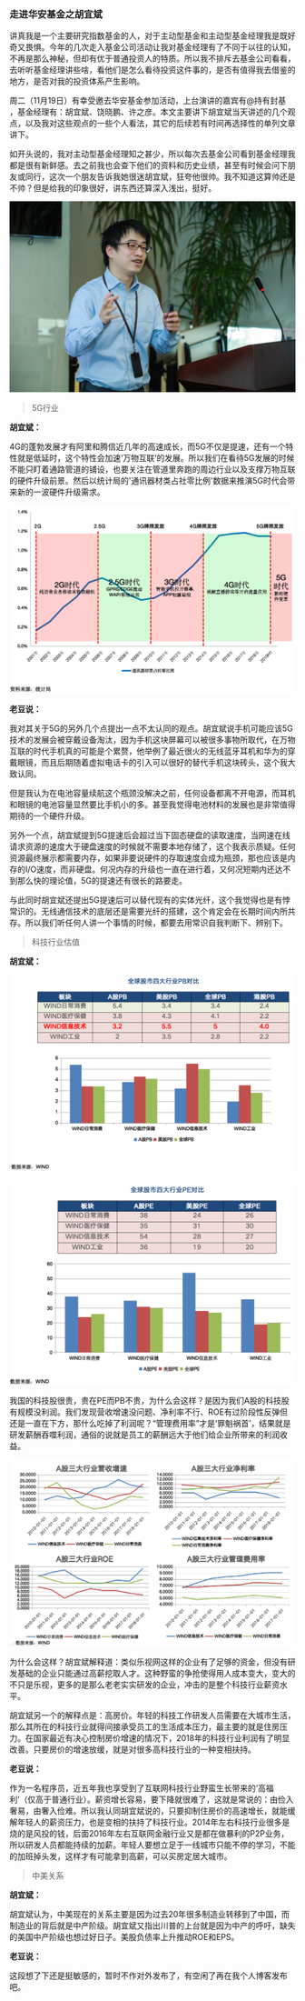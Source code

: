 ### 走进华安基金之胡宜斌

讲真我是一个主要研究指数基金的人，对于主动型基金和主动型基金经理我是既好奇又畏惧。今年的几次走入基金公司活动让我对基金经理有了不同于以往的认知，不再是那么神秘，但却有优于普通投资人的特质。所以我不排斥去基金公司看看，去听听基金经理讲些啥，看他们是怎么看待投资这件事的，是否有值得我去借鉴的地方，是否对我的投资体系产生影响。

周二（11月19日）有幸受邀去华安基金参加活动，上台演讲的嘉宾有@持有封基 ，基金经理有：胡宜斌、饶晓鹏、许之彦。本文主要讲下胡宜斌当天讲述的几个观点，以及我对这些观点的一些个人看法，其它的后续若有时间再选择性的单列文章讲下。

如开头说的，我对主动型基金经理知之甚少，所以每次去基金公司看到基金经理我都是很有新鲜感。去之前我也会查下他们的资料和历史业绩，甚至有时候会问下朋友或同行，这次一个朋友告诉我她很迷胡宜斌，狂夸他很帅。我不知道这算帅还是不帅？但是给我的印象很好，讲东西还算深入浅出，挺好。

![胡宜斌](../img/visit-hafund-hyb-1.jpg)

> 5G行业

**胡宜斌：**

4G的蓬勃发展才有阿里和腾信近几年的高速成长，而5G不仅是提速，还有一个特性就是低延时，这个特性会加速‘万物互联’的发展。所以我们在看待5G发展的时候不能只盯着通路管道的铺设，也要关注在管道里奔跑的周边行业以及支撑万物互联的硬件升级前景。然后以统计局的'通讯器材类占社零比例'数据来推演5G时代会带来新的一波硬件升级需求。

![社零比例数据](../img/visit-hafund-hyb-2.png)

**老豆说：**

我对其关于5G的另外几个点提出一点不太认同的观点。胡宜斌说手机可能应该5G技术的发展会被穿戴设备淘汰，因为手机这块屏幕可以被很多事物所取代，在万物互联的时代手机真的可能是个累赘，他举例了最近很火的无线蓝牙耳机和华为的穿戴眼镜，而且后期随着虚拟电话卡的引入可以很好的替代手机这块砖头，这个我大致认同。

但是我认为在电池容量续航这个瓶颈没解决之前，任何设备都离不开电源，而耳机和眼镜的电池容量显然要比手机小的多。甚至我觉得电池材料的发展也是非常值得期待的一个硬件升级。

另外一个点，胡宜斌提到5G提速后会超过当下固态硬盘的读取速度，当网速在线请求资源的速度大于硬盘速度的时候就不需要本地存储了，这个我表示质疑。任何资源最终展示都需要内存，如果非要说硬件的存取速度会成为瓶颈，那也应该是内存的I/O速度，而非硬盘。何况内存的升级也一直在进行着，又何况短期内还达不到那么快的理论值，5G的提速还有很长的路要走。

与此同时胡宜斌还提出5G提速后可以替代现有的实体光纤，这个我觉得也是有悖常识的。无线通信技术的底层还是需要光纤的搭建，这个肯定会在长期时间内所共存。所以我们听任何人讲一个事情的时候，都要去用常识自我判断下、辨别下。

> 科技行业估值

**胡宜斌：**

![科技股PB](../img/visit-hafund-hyb-3.png)

![科技股PE](../img/visit-hafund-hyb-4.png)

我国的科技股很贵，贵在PE而PB不贵，为什么会这样？是因为我们A股的科技股有规模没利润。我们发现营收增速没问题、净利率不行、ROE有过阶段性反弹但还是一直在下方，那什么吃掉了利润呢？“管理费用率”才是‘罪魁祸首’，结果就是研发薪酬吞噬利润，通俗的说就是员工的薪酬远大于他们给企业所带来的利润收益。

![管理费用率](../img/visit-hafund-hyb-5.png)

为什么会这样？胡宜斌解释道：类似乐视网这样的企业有了足够的资金，但没有研发基础的企业只能通过高薪挖取人才。这种野蛮的争抢使得用人成本变大，变大的不只是乐视，更多的是那么老老实实研发的企业，冲击的是整个科技行业薪资水平。

胡宜斌另一个的解释点是：高房价。年轻的科技工作研发人员需要在大城市生活，那么其所在的科技行业就得间接承受员工的生活成本压力，最主要的就是住房压力。在国家最近有决心控制房价增速的情况下，2018年的科技行业利润有了明显改善。只要房价的增速放缓，就是对很多高科技行业的一种变相扶持。

**老豆说：**

作为一名程序员，近五年我也享受到了互联网科技行业野蛮生长带来的‘高福利’（仅高于普通行业）。薪资增长容易，要下降就很难了，这就是常说的：由俭入奢易，由奢入俭难。所以我认同胡宜斌说的，只要抑制住房价的高速增长，就能缓解年轻人的薪资压力，也是变相的扶持了科技行业。2014年左右科技行业很多是烧的是风投的钱，后面2016年左右互联网金融行业又是都在做暴利的P2P业务，所以研发人员都能持续的加薪。年轻人要想立足于一线城市只能不停的学习，不能的加班掉头发，这样才有可能拿到高薪，可以买房定居大城市。

> 中美关系

**胡宜斌：**

胡宜斌认为，中美现在的关系主要是因为过去20年很多制造业转移到了中国，而制造业的背后就是中产阶级。胡宜斌又指出川普的上台就是因为中产的呼吁，缺失的美国中产阶级也想过好日子。美股负债率上升推动ROE和EPS。

**老豆说：**

这段想了下还是挺敏感的，暂时不作对外发布了，有空闲了再在我个人博客发布吧。